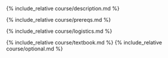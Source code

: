 {% include_relative course/description.md %}

{% include_relative course/prereqs.md %}

{% include_relative course/logistics.md %}

{% include_relative course/textbook.md %}
{% include_relative course/optional.md %}


